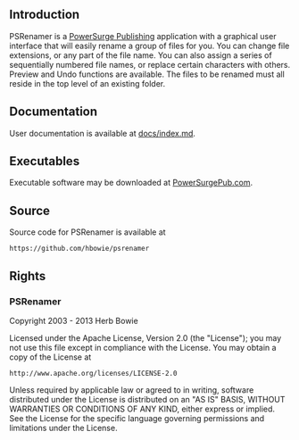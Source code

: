 Introduction
------------ 

PSRenamer is a [PowerSurge Publishing](http://www.powersurgepub.com) application with a graphical user interface that will easily rename a group of files for you. You can change file extensions, or any part of the file name. You can also assign a series of sequentially numbered file names, or replace certain characters with others. Preview and Undo functions are available. The files to be renamed must all reside in the top level of an existing folder.

Documentation
-------------

User documentation is available at [docs/index.md](docs/index.md).

Executables
-----------

Executable software may be downloaded at [PowerSurgePub.com](http://www.powersurgepub.com).

Source
------

Source code for PSRenamer is available at

	https://github.com/hbowie/psrenamer
	
Rights
------ 

### PSRenamer 

Copyright 2003 - 2013 Herb Bowie

Licensed under the Apache License, Version 2.0 (the "License");
you may not use this file except in compliance with the License.
You may obtain a copy of the License at

	http://www.apache.org/licenses/LICENSE-2.0

Unless required by applicable law or agreed to in writing, software
distributed under the License is distributed on an "AS IS" BASIS,
WITHOUT WARRANTIES OR CONDITIONS OF ANY KIND, either express or implied.
See the License for the specific language governing permissions and
limitations under the License.

